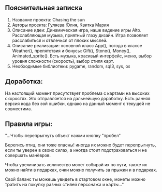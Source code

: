 Пояснительная записка
---
1)	Название проекта: Chasing the sun
2)	Авторы проекта: Гуляева Юлия, Квитка Мария
3)	Описание идеи: Динамическая игра, наше видение игры Alto. Расслабляющая музыка, приятный глазу дизайн. Игра позволяет расслабиться и отвлечься от плохих мыслей.
4)	Описание реализации: основной класс App(), погода в классе Weather(), препятствия и бонусы: Gift(), Stone(), Money(), Animated_sprite(). Есть музыка, красивый интерфейс, меню, выбор уровня сложности (скорость), выбор стиля карт.
5)	Необходимые библиотеки: pygame, random, sql3, sys, os

Доработка:
---
На настоящий момент присутствует проблема с картами на высоких скоростях. Это отправляется на дальнейшую доработку.
Есть ранняя версия кода без эой ошибки, однако на данный момент с текущей не совместима.

Правила игры:
---
"...Чтобы перепрыгнуть объект нажми кнопку "пробел"

Берегись птиц, они тоже опасны! иногда их можно будет перепрыгнуть,
если ты уверен в своих силах, а иногда стоит подстраховаться и не
совершать манёвров.

Чтобы увеличивать количество монет собирай их по пути, также их
можно найти в подарках, очки можно получить за прыжки и в подарках.

Свой баланс ты можешь увидеть в стартовом окне, монеты можно
тратить на покупку разных стилей персонажа и карты..."
